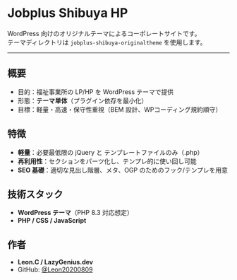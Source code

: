 # Jobplus Shibuya HP

WordPress 向けのオリジナルテーマによるコーポレートサイトです。  
テーマディレクトリは `jobplus-shibuya-originaltheme` を使用します。

---

## 概要
- 目的：福祉事業所の LP/HP を WordPress テーマで提供
- 形態：**テーマ単体**（プラグイン依存を最小化）
- 目標：軽量・高速・保守性重視（BEM 設計、WPコーディング規約順守）

## 特徴
- **軽量**：必要最低限の jQuery と テンプレートファイルのみ（.php）
- **再利用性**：セクションをパーツ化し、テンプレ的に使い回し可能
- **SEO 基礎**：適切な見出し階層、メタ、OGP のためのフック/テンプレを用意

## 技術スタック
- **WordPress テーマ**（PHP 8.3 対応想定）
- **PHP / CSS / JavaScript**

## 作者
- **Leon.C / LazyGenius.dev**
- GitHub: [@Leon20200809](https://github.com/Leon20200809)

